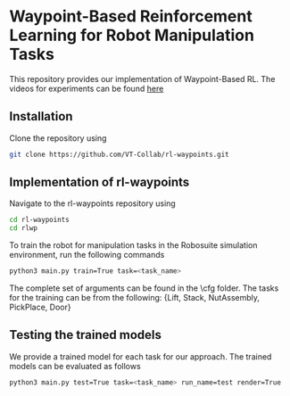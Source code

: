 # Waypoint-Based Reinforcement Learning for Robot Manipulation Tasks

This repository provides our implementation of Waypoint-Based RL. The videos for experiments can be found [here](https://youtu.be/MMEd-lYfq4Y)

## Installation
Clone the repository using 
```bash
git clone https://github.com/VT-Collab/rl-waypoints.git
```

## Implementation of rl-waypoints
Navigate to the rl-waypoints repository using 
```bash
cd rl-waypoints
cd rlwp
```

To train the robot for manipulation tasks in the Robosuite simulation environment, run the following commands
```bash
python3 main.py train=True task=<task_name>
```
The complete set of arguments can be found in the \cfg folder. The tasks for the training can be from the following: {Lift, Stack, NutAssembly, PickPlace, Door}

## Testing the trained models
We provide a trained model for each task for our approach. The trained models can be evaluated as follows
```bash
python3 main.py test=True task=<task_name> run_name=test render=True
```